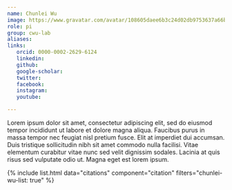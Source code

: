 ```yaml
---
name: Chunlei Wu
image: https://www.gravatar.com/avatar/108605daee6b3c24d02db9753637a66b?s=200
role: pi
group: cwu-lab
aliases:
links:
   orcid: 0000-0002-2629-6124
   linkedin: 
   github:
   google-scholar:
   twitter:
   facebook:
   instagram: 
   youtube:

---
```


Lorem ipsum dolor sit amet, consectetur adipiscing elit, sed do eiusmod tempor incididunt ut labore et dolore magna aliqua.
Faucibus purus in massa tempor nec feugiat nisl pretium fusce.
Elit at imperdiet dui accumsan.
Duis tristique sollicitudin nibh sit amet commodo nulla facilisi.
Vitae elementum curabitur vitae nunc sed velit dignissim sodales.
Lacinia at quis risus sed vulputate odio ut.
Magna eget est lorem ipsum.

{% include list.html data="citations" component="citation" filters="chunlei-wu-list: true" %}
